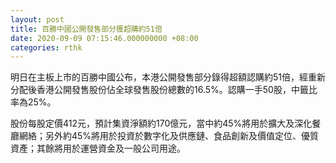 ```yaml
---
layout: post
title: 百勝中國公開發售部分獲超購約51倍
date: 2020-09-09 07:15:46.000000000 +08:00
categories: rthk
---
```


明日在主板上市的百勝中國公布，本港公開發售部分錄得超額認購約51倍，經重新分配後香港公開發售股份佔全球發售股份總數的16.5%。認購一手50股，中籤比率為25%。

股份每股定價412元，預計集資淨額約170億元，當中約45%將用於擴大及深化餐廳網絡；另外約45%將用於投資於數字化及供應鏈、食品創新及價值定位、優質資產；其餘將用於運營資金及一般公司用途。
